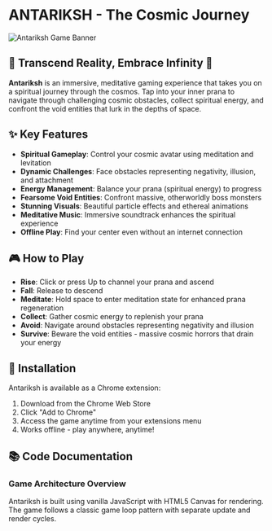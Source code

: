# ANTARIKSH - The Cosmic Journey

![Antariksh Game Banner](assets/antariksh-banner.png)

## 🌌 Transcend Reality, Embrace Infinity 🌌

**Antariksh** is an immersive, meditative gaming experience that takes you on a spiritual journey through the cosmos. Tap into your inner prana to navigate through challenging cosmic obstacles, collect spiritual energy, and confront the void entities that lurk in the depths of space.

## ✨ Key Features

- **Spiritual Gameplay**: Control your cosmic avatar using meditation and levitation
- **Dynamic Challenges**: Face obstacles representing negativity, illusion, and attachment
- **Energy Management**: Balance your prana (spiritual energy) to progress
- **Fearsome Void Entities**: Confront massive, otherworldly boss monsters
- **Stunning Visuals**: Beautiful particle effects and ethereal animations
- **Meditative Music**: Immersive soundtrack enhances the spiritual experience
- **Offline Play**: Find your center even without an internet connection

## 🎮 How to Play

- **Rise**: Click or press Up to channel your prana and ascend
- **Fall**: Release to descend
- **Meditate**: Hold space to enter meditation state for enhanced prana regeneration
- **Collect**: Gather cosmic energy to replenish your prana
- **Avoid**: Navigate around obstacles representing negativity and illusion
- **Survive**: Beware the void entities - massive cosmic horrors that drain your energy

## 🚀 Installation

Antariksh is available as a Chrome extension:

1. Download from the Chrome Web Store
2. Click "Add to Chrome"
3. Access the game anytime from your extensions menu
4. Works offline - play anywhere, anytime!

## 📚 Code Documentation

### Game Architecture Overview

Antariksh is built using vanilla JavaScript with HTML5 Canvas for rendering. The game follows a classic game loop pattern with separate update and render cycles. 